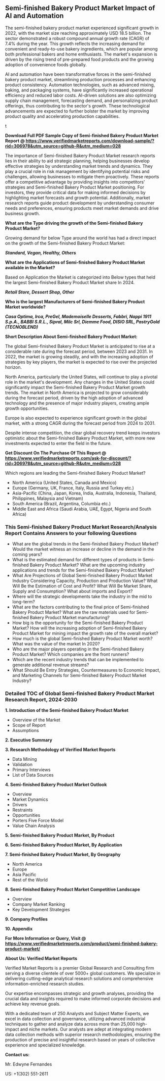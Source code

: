 <h2>Semi-finished Bakery Product Market Impact of AI and Automation</h2><p>The semi-finished bakery product market experienced significant growth in 2022, with the market size reaching approximately USD 18.5 billion. The sector demonstrated a robust compound annual growth rate (CAGR) of 7.4% during the year. This growth reflects the increasing demand for convenient and ready-to-use bakery ingredients, which are popular among both professional bakers and home enthusiasts. The market's expansion is driven by the rising trend of pre-prepared food products and the growing adoption of convenience foods globally.</p><p>AI and automation have been transformative forces in the semi-finished bakery product market, streamlining production processes and enhancing product consistency. Automation technologies, such as advanced mixing, baking, and packaging systems, have significantly increased operational efficiency and reduced labor costs. AI-driven solutions are also optimizing supply chain management, forecasting demand, and personalizing product offerings, thus contributing to the sector's growth. These technological advancements are expected to further bolster the market by improving product quality and accelerating production capabilities.</p>t</p><p id="" class=""><strong>Download Full PDF Sample Copy of Semi-finished Bakery Product Market Report @ <a href="https://www.verifiedmarketreports.com/download-sample/?rid=306978&utm_source=github-R&utm_medium=028" target="_blank">https://www.verifiedmarketreports.com/download-sample/?rid=306978&utm_source=github-R&utm_medium=028</a></strong></p><p>The importance of&nbsp;Semi-finished Bakery Product Market research reports lies in their ability to aid strategic planning, helping businesses develop effective strategies by understanding market trends and dynamics. They play a crucial role in risk management by identifying potential risks and challenges, allowing businesses to mitigate them proactively. These reports offer a competitive advantage by providing insights into competitors' strategies and Semi-finished Bakery Product Market positioning. For investors, they provide critical data for making informed decisions by highlighting market forecasts and growth potential. Additionally, market research reports guide product development by understanding consumer needs and preferences, ensuring products meet market demands and drive business growth.</p><p><strong>What are the&nbsp;Type driving the growth of the Semi-finished Bakery Product Market?</strong></p><p id="" class="">Growing demand for below Type around the world has had a direct impact on the growth of the Semi-finished Bakery Product Market:</p><em><strong>Standard, Vegan, Healthy, Others</strong></em></p><strong>What are the&nbsp;Applications&nbsp;of Semi-finished Bakery Product Market available in the Market?</strong></p><p id="" class="">Based on Application the Market is categorized into Below types that held the largest Semi-finished Bakery Product Market share In 2024.</p><em><strong>Retail Store, Dessert Shop, Other</strong></em></p><strong>Who is the largest Manufacturers of Semi-finished Bakery Product Market worldwide?</strong></p><p><em><strong>Casa Optima, Irca, PreGel, Mademoiselle Desserts, Fabbri, Nappi 1911 S.p.A., BABBI S.R.L., Sipral, Milc Srl, Diemme Food, DISIO SRL, PastryGold (TECNOBLEND)</strong></em></p><p id="" class=""><strong>Short Description About Semi-finished Bakery Product Market:</strong></p><p>The global Semi-finished Bakery Product Market is anticipated to rise at a considerable rate during the forecast period, between 2023 and 2031. In 2022, the market is growing steadily, and with the increasing adoption of strategies by key players, the market is expected to rise over the projected horizon.</p><p>North America, particularly the United States, will continue to play a pivotal role in the market's development. Any changes in the United States could significantly impact the Semi-finished Bakery Product Market growth trends. The market in North America is projected to grow considerably during the forecast period, driven by the high adoption of advanced technology and the presence of major industry players, creating ample growth opportunities.</p><p>Europe is also expected to experience significant growth in the global market, with a strong CAGR during the forecast period from 2024 to 2031.</p><p>Despite intense competition, the clear global recovery trend keeps investors optimistic about the Semi-finished Bakery Product Market, with more new investments expected to enter the field in the future.</p><p id="" class=""><strong>Get Discount On The Purchase Of This Report @ <a href="https://www.verifiedmarketreports.com/ask-for-discount/?rid=306978&utm_source=github-R&utm_medium=028" target="_blank">https://www.verifiedmarketreports.com/ask-for-discount/?rid=306978&utm_source=github-R&utm_medium=028</a></strong></p>Which regions are leading the Semi-finished Bakery Product Market?</p><ul><li>North America (United States, Canada and Mexico)</li><li>Europe (Germany, UK, France, Italy, Russia and Turkey etc.)</li><li>Asia-Pacific (China, Japan, Korea, India, Australia, Indonesia, Thailand, Philippines, Malaysia and Vietnam)</li><li>South America (Brazil, Argentina, Columbia etc.)</li><li>Middle East and Africa (Saudi Arabia, UAE, Egypt, Nigeria and South Africa)</li></ul><h3 id="" class="">This Semi-finished Bakery Product Market Research/Analysis Report Contains Answers to your following Questions</h3><ul><li>What are the global trends in the Semi-finished Bakery Product Market? Would the market witness an increase or decline in the demand in the coming years?</li><li>What is the estimated demand for different types of products in Semi-finished Bakery Product Market? What are the upcoming industry applications and trends for the Semi-finished Bakery Product Market?</li><li>What Are Projections of Global Semi-finished Bakery Product Market Industry Considering Capacity, Production and Production Value? What Will Be the Estimation of Cost and Profit? What Will Be Market Share, Supply and Consumption? What about imports and Export?</li><li>Where will the strategic developments take the industry in the mid to long-term?</li><li>What are the factors contributing to the final price of Semi-finished Bakery Product Market? What are the raw materials used for Semi-finished Bakery Product Market manufacturing?</li><li>How big is the opportunity for the Semi-finished Bakery Product Market? How will the increasing adoption of Semi-finished Bakery Product Market for mining impact the growth rate of the overall market?</li><li>How much is the global Semi-finished Bakery Product Market worth? What was the value of the market In 2020?</li><li>Who are the major players operating in the Semi-finished Bakery Product Market? Which companies are the front runners?</li><li>Which are the recent industry trends that can be implemented to generate additional revenue streams?</li><li>What Should Be Entry Strategies, Countermeasures to Economic Impact, and Marketing Channels for Semi-finished Bakery Product Market Industry?</li></ul><h3 id="" class="">Detailed TOC of Global Semi-finished Bakery Product Market Research Report, 2024-2030</h3><p id="" class=""><strong>1. Introduction of the Semi-finished Bakery Product Market</strong></p><ul><li>Overview of the Market</li><li>Scope of Report</li><li>Assumptions</li></ul><p id="" class=""><strong>2. Executive Summary</strong></p><p id="" class=""><strong>3. Research Methodology of Verified Market Reports</strong></p><ul><li>Data Mining</li><li>Validation</li><li>Primary Interviews</li><li>List of Data Sources</li></ul><p id="" class=""><strong>4. Semi-finished Bakery Product Market Outlook</strong></p><ul><li>Overview</li><li>Market Dynamics</li><li>Drivers</li><li>Restraints</li><li>Opportunities</li><li>Porters Five Force Model</li><li>Value Chain Analysis</li></ul><p id="" class=""><strong>5. Semi-finished Bakery Product Market, By Product</strong></p><p id="" class=""><strong>6. Semi-finished Bakery Product Market, By Application</strong></p><p id="" class=""><strong>7. Semi-finished Bakery Product Market, By Geography</strong></p><ul><li>North America</li><li>Europe</li><li>Asia Pacific</li><li>Rest of the World</li></ul><p id="" class=""><strong>8. Semi-finished Bakery Product Market Competitive Landscape</strong></p><ul><li>Overview</li><li>Company Market Ranking</li><li>Key Development Strategies</li></ul><p id="" class=""><strong>9. Company Profiles</strong></p><p id="" class=""><strong>10. Appendix</strong></p><p id="" class=""><strong>For More Information or Query, Visit @ <a href="https://www.verifiedmarketreports.com/product/semi-finished-bakery-product-market/" target="_blank">https://www.verifiedmarketreports.com/product/semi-finished-bakery-product-market/</a></strong></p><p id="" class=""><strong>About Us: Verified Market Reports</strong></p><p id="" class="">Verified Market Reports is a premier Global Research and Consulting firm serving a diverse clientele of over 5000+ global customers. We specialize in delivering cutting-edge analytical research solutions and comprehensive information-enriched research studies.</p><p id="" class="">Our expertise encompasses strategic and growth analyses, providing the crucial data and insights required to make informed corporate decisions and achieve key revenue goals.</p><p id="" class="">With a dedicated team of 250 Analysts and Subject Matter Experts, we excel in data collection and governance, utilizing advanced industrial techniques to gather and analyze data across more than 25,000 high-impact and niche markets. Our analysts are adept at integrating modern data collection methods with superior research methodologies, ensuring the production of precise and insightful research based on years of collective experience and specialized knowledge.</p><p id="" class=""><strong>Contact us:</strong></p><p id="" class="">Mr. Edwyne Fernandes</p><p id="" class="">US: +1(302) 551-2611</p>